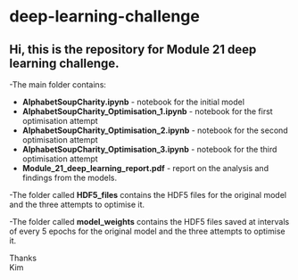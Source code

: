 # deep-learning-challenge

## Hi, this is the repository for Module 21 deep learning challenge.

-The main folder contains:
- **AlphabetSoupCharity.ipynb** - notebook for the initial model
- **AlphabetSoupCharity_Optimisation_1.ipynb** - notebook for the first optimisation attempt 
- **AlphabetSoupCharity_Optimisation_2.ipynb** - notebook for the second optimisation attempt 
- **AlphabetSoupCharity_Optimisation_3.ipynb** - notebook for the third optimisation attempt 
- **Module_21_deep_learning_report.pdf** - report on the analysis and findings from the models.

-The folder called **HDF5_files** contains the HDF5 files for the original model and the three attempts to optimise it.

-The folder called **model_weights** contains the HDF5 files saved at intervals of every 5 epochs for the original model and the three attempts to optimise it.

Thanks <br/>
Kim